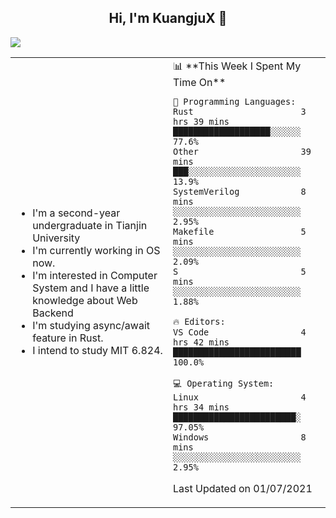 <h2 align="center"> Hi, I'm KuangjuX 👋 </h2>
<p><img src="https://w.wallhaven.cc/full/nz/wallhaven-nz1e8j.jpg"></p>
<table>
    <tr>
        <td valign="center" width="50%">
            <ul>
                <li>I'm a second-year undergraduate in Tianjin University</li>
                <li>I'm currently working in OS now.</li>
                <li>I'm interested in Computer System and I have a little knowledge about Web Backend</li>
                <li>I'm studying async/await feature in Rust.</li>
                <li>I intend to study MIT 6.824.</li>
            </ul>
        </td>
       <td valign="top" width="50%">
<!--START_SECTION:waka-->
📊 **This Week I Spent My Time On** 

```text
💬 Programming Languages: 
Rust                     3 hrs 39 mins       ███████████████████░░░░░░   77.6% 
Other                    39 mins             ███░░░░░░░░░░░░░░░░░░░░░░   13.9% 
SystemVerilog            8 mins              ░░░░░░░░░░░░░░░░░░░░░░░░░   2.95% 
Makefile                 5 mins              ░░░░░░░░░░░░░░░░░░░░░░░░░   2.09% 
S                        5 mins              ░░░░░░░░░░░░░░░░░░░░░░░░░   1.88%

🔥 Editors: 
VS Code                  4 hrs 42 mins       █████████████████████████   100.0%

💻 Operating System: 
Linux                    4 hrs 34 mins       ████████████████████████░   97.05% 
Windows                  8 mins              ░░░░░░░░░░░░░░░░░░░░░░░░░   2.95%

```


 Last Updated on 01/07/2021
<!--END_SECTION:waka-->
</td></tr>
</table>


